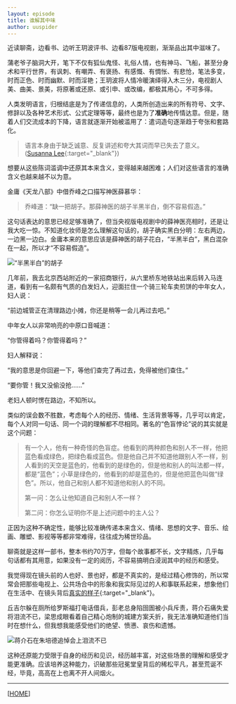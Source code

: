 ```yaml
---
layout: episode
title: 谁解其中味
author: uuspider
---
```

近读聊斋，边看书、边听王玥波评书、边看87版电视剧，渐渐品出其中滋味了。

蒲老爷子脑洞大开，笔下不仅有狐仙鬼怪、礼俗人情，也有神马、飞船，甚至分身术和平行世界，有讽刺、有嘲弄、有褒扬、有感慨、有惆怅、有悲怆，笔法多变，时而正色、时而幽默、时而淫艳；王玥波将人情冷暖演绎得入木三分，电视剧人美、曲美、景美，将原著或还原、或引申、或改编，都极其用心，不可多得。

人类发明语言，归根结底是为了传递信息的，人类所创造出来的所有符号、文字、修辞以及各种艺术形式、公式定理等等，最终也是为了**准确**地传情达意。但是，随着人们交流成本的下降，语言就逐渐开始被滥用了：遣词造句逐渐趋于夸张和套路化。

>语言本身由于缺乏诚意、反复讲述和夸大其词而早已失去了意义。([Susanna Lee][ref01]{:target="_blank"})

想要从这些陈词滥调中还原其本来含义，变得越来越困难；人们对这些语言的准确含义也越来越不以为意。

金庸《天龙八部》中借乔峰之口描写神医薛慕华：

>乔峰道：“缺一把胡子。那薛神医的胡子半黑半白，倒不容易假造。”

这句话表达的意思已经足够准确了，但当央视版电视剧中的薛神医亮相时，还是让我大吃一惊。不知道化妆师是怎么理解这句话的，胡子确实黑白分明：左右两边，一边黑一边白。金庸本来的意思应该是薛神医的胡子花白，“半黑半白”，黑白混杂在一起，所以才“不容易假造”。

![“半黑半白”的胡子](http://about.uuspider.com/images/episode/20071201.jpg)

几年前，我去北京西站附近的一家招商银行，从六里桥东地铁站出来后转入马连道，看到有一名颇有气质的白发妇人，迎面拦住一个骑三轮车卖煎饼的中年女人，妇人说：

“前边城管正在清理路边小摊，你还是稍等一会儿再过去吧。”

中年女人以非常响亮的中原口音喊道：

“你管得着吗？你管得着吗？”

妇人解释说：

“我的意思是你回避一下，等他们查完了再过去，免得被他们查住。”

“要你管！我又没偷没抢……”

老妇人顿时愣在路边，不知所以。

类似的误会数不胜数，考虑每个人的经历、情绪、生活背景等等，几乎可以肯定，每个人对同一句话、同一个词的理解都不尽相同。著名的“色盲悖论”说的其实就是这个问题：

>有一个人，他有一种奇怪的色盲症。他看到的两种颜色和别人不一样，他把蓝色看成绿色，把绿色看成蓝色。但是他自己并不知道他跟别人不一样，别人看到的天空是蓝色的，他看到的是绿色的，但是他和别人的叫法都一样，都是“蓝色”；小草是绿色的，他看到的却是蓝色的，但是他把蓝色叫做“绿色”。所以，他自己和别人都不知道他和别人的不同。
>
>第一问：怎么让他知道自己和别人不一样？
>
>第二问：你怎么证明你不是上述问题中的主人公？

正因为这种不确定性，能够比较准确传递本来含义、情绪、思想的文字、音乐、绘画、雕塑、影视等等都非常难得，往往成为稀世珍品。

聊斋就是这样一部书，整本书约70万字，但每个故事都不长，文字精炼，几乎每句话都有其用意，如果没有一定的阅历，不容易搞明白浸润其中的经历和感受。

我觉得现在镜头前的人也好、景也好，都是不真实的，是经过精心修饰的，所以常常会把那些电视上、公共场合中的形象和我实际见过的人和事联系起来，想象他们在生活中、在镜头背后[真实的样子][ref02]{:target="_blank"}。

丘吉尔躲在厕所给罗斯福打电话借兵，彭老总身陷囹圄被小兵斥责，蒋介石痛失爱将泪流不已，梁思成眼看着自己精心炮制的城建方案夭折，我无法准确知道他们当时在想什么，但我想我能感受他们的绝望、愤懑、哀伤和遗憾。

![蒋介石在朱培德追悼会上泪流不已](http://about.uuspider.com/images/episode/20071202.jpg)

这种还原能力受限于自身的经历和见识，经历越丰富，对这些场景的理解和感受才能更准确。应该培养这种能力，识破那些冠冕堂皇背后的稀松平凡，甚至荒诞不经，毕竟，高高在上也离不开人间烟火。

***

[[HOME][episode]]

[episode]:http://about.uuspider.com/2019/06/02/episodeindex.html

[ref01]:https://theconversation.com/were-living-in-the-bizarre-world-that-flaubert-envisioned-129211 "We're living in the bizarre world that Flaubert envisioned"

[ref02]:https://www.bilibili.com/video/BV1YD4y1S7pV?t=488 "恰好看到杨丞琳被求婚的视频，感觉从中可以感受名人真实的一面"

